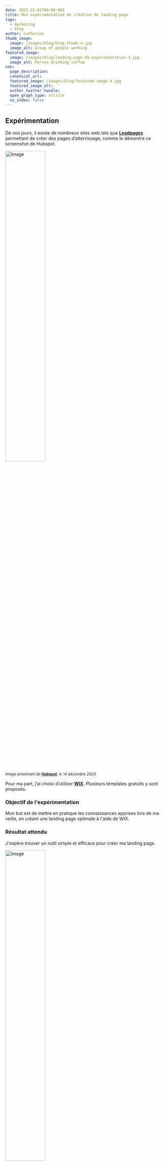 ```yaml
---
date: 2021-25-01T00:00:00Z
title: Mon expérimentation de création de landing page
tags:
  - marketing
  - blog
author: Catherine
thumb_image:
  image: /images/blog/blog-thumb-4.jpg
  image_alt: Group of people working
featured_image:
  image: /images/blog/landing-page-05-experimentation-3.jpg
  image_alt: Person drinking coffee
seo:
  page_description:
  canonical_url:
  featured_image: /images/blog/featured-image-4.jpg
  featured_image_alt:
  author_twitter_handle:
  open_graph_type: article
  no_index: false
---
```


## Expérimentation

De nos jours, il existe de nombreux sites web tels que **[Leadpages](https://lp.leadpages.com/free-trial/?utm_source=google&utm_medium=cpc&utm_campaign=Search-NB-Pages-LandingPages-ALPHA-Geo-DACH&utm_content=ALPHA_-_Landing_Page&utm_term=landing%20page&gad=1&gclid=Cj0KCQjwjt-oBhDKARIsABVRB0zYTwbKUYri-zBaRVYjas3UfX6emhY_QejGiNs903iI2uO8-Jh4GcMaAmihEALw_wcB)** permettant de créer des pages d’atterrissage, comme le démontre ce screenshot de Hubspot. 

<img src="/images/blog/landing-page-05-experimentation.jpg" alt="Image" width="50%" /><br>
<small><em>Image provenant de **[Hubspot](https://blog.hubspot.fr/website/creer-une-landing-page)**, le 14 décembre 2023</em></small>

Pour ma part, j’ai choisi d’utiliser **[WIX](https://fr.wix.com/website/templates/html/one-page/landing-pages)**. Plusieurs templates gratuits y sont proposés.

### Objectif de l'expérimentation

Mon but est de mettre en pratique les connaissances apprises lors de ma veille, en créant une landing page optimale à l'aide de WIX.

### Résultat attendu

J'espère trouver un outil simple et efficace pour créer ma landing page.

<img src="/images/blog/landing-page-05-experience-1.jpg" alt="Image" width="50%" /><br>
<small><em>Image provenant de **[WIX](https://fr.wix.com/website/templates/html/one-page/landing-pages)**, le 14 décembre 2023</em></small>

### Mise en pratique

Une fois le template sélectionné, une intelligence artificielle (IA) nous aide dans la création de notre texte pour notre landing page. 

<img src="/images/blog/landing-page-05-experimentation-2.jpg" alt="Image" width="50%" /><br>
<small><em>Image provenant de **[WIX](https://fr.wix.com/website/templates/html/one-page/landing-pages)**, le 14 décembre 2023</em></small>

J’ai souhaité créer une landing page optimale proposant des calendriers de voyage et dont le but est de convertir le public visé. Comme évoqué dans mon ikigai, j’apprécie la photographie. Chaque année, j’élabore un calendrier avec mes propres photographies de voyage à l’aide d’une plateforme en ligne pour l’offrir en cadeau de Noël. L’idée m’est alors venue de concevoir une landing page proposant des calendriers que j’aurais élaborés (je ne compte pas pour l’instant en vendre et en réaliser par moi-même, c’est en effet fictif dans ce cas précis).

Je mets ici le lien de ma **[landing page](https://cathhahaha.wixsite.com/moncalendrier)**.
Le template et l’IA m’ont permis de gagner en rapidité et efficacité. Le logo, visible en haut à gauche, a été confectionné par mes soins. Il était nécessaire que j’élabore un logo simple, évoquant le voyage et le calendrier. Pour rappeler le voyage, j’ai pensé qu’un avion évoquerait ce côté-ci. A noter que j’ai dû être concise et précise lors de l’écriture de mon texte avec l’IA pour obtenir un résultat pertinent. 

Ensuite, j’ai dû vérifier la génération de texte de l’intelligence artificielle et l’améliorer. Comme je l’ai appris lors de mes recherches, il est important que les titres soient accrocheurs, pour capter l’attention du visiteur. De plus, le call-to action doit figurer en haut de la page, dans la ligne de flottaison et le texte doit être explicite à l’intérieur du bouton. Une image de WIX rappelle le voyage et interpelle le visiteur.
L’étape suivante consistait à montrer le produit, la solution qui règlerait le souci du persona à savoir des calendriers non originaux et peu personnalisables, à expliquer le produit et donner ses avantages afin de le convaincre.
Puis, il a été question d’attester de la pertinence du produit en y insérant des témoignages pour la preuve sociale. 
<br> <br>De plus, j’y ai ajouté les notes des utilisateurs à l’aide d’images d’étoiles (pour les votes), qui ne figuraient pas à l’origine sur le template. J’ai pu constater en le réalisant que l’ajout d’images n’est pas optimal et intuitif sur cette plateforme. En effet, contrairement à Figma ou Canva (des plateformes de conception graphique en lignes), en copiant l’image de l’étoile sur le premier témoignage, son emplacement n’était pas conservé lors du deuxième témoignage figurant sur l’image suivante. Cela a eu pour conséquence que je perdais du temps et de la précision. En plus de cela, il n’était pas possible de visionner l’écart entre les différents éléments d’une page impliquant un rendu moins professionnel. 
Pour donner de la crédibilité au site web, il réside également les articles de presse. Pour finir, il est possible pour le visiteur de s’abonner à la newsletter et à obtenir des informations supplémentaires telles que la politique de confidentialité. 
<br>
Au niveau de son style, il est simple et efficace pour correspondre aux tendances actuelles. Un élément à relever est que l’affichage de la landing page sur mobile a aussi été réalisée.

### Résultat obtenu

Par conséquent, WIX est utile pour créer des landing pages faciles et efficaces. Cependant, lorsque nous souhaitons créer des pages plus détaillées, les possibilités proposées pour la mise en page ne sont pas suffisamment performantes.
<br>
J’ai donc pu mettre en pratique toutes les connaissances que j’ai acquises lors de mes recherches sur les landing pages.
Sur desktop, voici le rendu de ma page d’atterrissage.
<br>
<br>
<img src="/images/blog/screencapture-editor-wix-html-editor-desktop-experimentation.png" alt="Image provenant de ma landing page, le 14 décembre 2023" width="30%" /><br>
<small><em>Image provenant de ma landing page, le 14 décembre 2023</em></small>
<br><br>
Ci-dessous, le rendu sur téléphone.
<br>
<img src="/images/blog/landing-page-05-experimentation-3-test.jpg" alt="Image provenant de ma landing page, le 14 décembre 2023" width="30%" /><br>
<small><em>Image provenant de ma landing page, le 14 décembre 2023</em></small>


<img src="/images/blog/landing-page-05-experimentation-4.jpg" alt="Image provenant de de ma landing page, le 14 décembre 2023" width="30%" /><br>
<small><em>Image provenant de ma landing page, le 14 décembre 2023</em></small>

<img src="/images/blog/landing-page-05-experimentation-5.jpg" alt="Image provenant de ma landing paget, le 14 décembre 2023" width="30%" /><br>
<small><em>Image provenant de ma landing page, le 14 décembre 2023</em></small>

<img src="/images/blog/landing-page-05-experimentation-6.jpg" alt="Image provenant de ma landing page, le 14 décembre 2023" width="30%" /><br>
<small><em>Image provenant de ma landing page, le 14 décembre 2023</em></small>

<img src="/images/blog/landing-page-05-experimentation-7.jpg" alt="Image provenant de ma landing page, le 14 décembre 2023" width="30%" /><br>
<small><em>Image provenant de ma landing page, le 14 décembre 2023</em></small>

<img src="/images/blog/landing-page-05-experimentation-8.jpg" alt="Image provenant de ma landing page, le 14 décembre 2023" width="30%" /><br>
<small><em>Image provenant de ma landing page, le 14 décembre 2023</em></small>